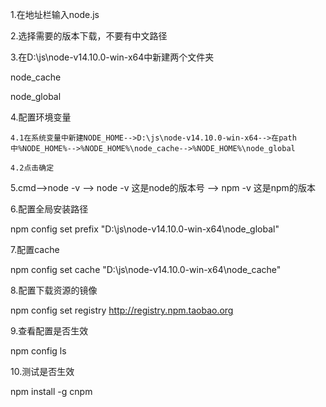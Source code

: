 1.在地址栏输入node.js

2.选择需要的版本下载，不要有中文路径

3.在D:\js\node-v14.10.0-win-x64中新建两个文件夹

node_cache

node_global

4.配置环境变量

    4.1在系统变量中新建NODE_HOME-->D:\js\node-v14.10.0-win-x64-->在path中%NODE_HOME%-->%NODE_HOME%\node_cache-->%NODE_HOME%\node_global

    4.2点击确定

5.cmd-->node -v --> node -v 这是node的版本号 --> npm -v 这是npm的版本

6.配置全局安装路径

npm config set prefix "D:\js\node-v14.10.0-win-x64\node_global"

7.配置cache

npm config set cache "D:\js\node-v14.10.0-win-x64\node_cache"

8.配置下载资源的镜像

npm config set registry http://registry.npm.taobao.org

9.查看配置是否生效

npm config ls

10.测试是否生效

npm install -g cnpm
